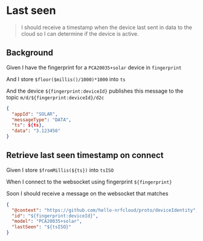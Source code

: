 # Last seen

> I should receive a timestamp when the device last sent in data to the cloud so
> I can determine if the device is active.

## Background

Given I have the fingerprint for a `PCA20035+solar` device in `fingerprint`

<!-- The device sends in data to the cloud -->

And I store `$floor($millis()/1000)*1000` into `ts`

And the device `${fingerprint:deviceId}` publishes this message to the topic
`m/d/${fingerprint:deviceId}/d2c`

```json
{
  "appId": "SOLAR",
  "messageType": "DATA",
  "ts": ${ts},
  "data": "3.123456"
}
```

## Retrieve last seen timestamp on connect

Given I store `$fromMillis(${ts})` into `tsISO`

When I connect to the websocket using fingerprint `${fingerprint}`

<!-- @retry:tries=5,initialDelay=1000,delayFactor=2 -->

Soon I should receive a message on the websocket that matches

```json
{
  "@context": "https://github.com/hello-nrfcloud/proto/deviceIdentity",
  "id": "${fingerprint:deviceId}",
  "model": "PCA20035+solar",
  "lastSeen": "${tsISO}"
}
```
